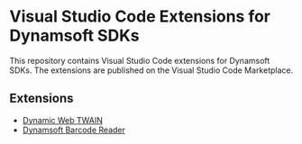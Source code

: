 # Visual Studio Code Extensions for Dynamsoft SDKs
This repository contains Visual Studio Code extensions for Dynamsoft SDKs. The extensions are published on the Visual Studio Code Marketplace.

## Extensions
- [Dynamic Web TWAIN](./dwt/)
- [Dynamsoft Barcode Reader](/dbr/)